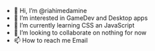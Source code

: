 - 👋 Hi, I’m @riahimedamine
- 👀 I’m interested in GameDev and Desktop apps
- 🌱 I’m currently learning CSS an JavaScript
- 💞️ I’m looking to collaborate on nothing for now
- 📫 How to reach me <a ref="MAILTO:riahimedamine120@gmail.com"> Email </a>

<!---
riahimedamine/riahimedamine is a ✨ special ✨ repository because its `README.md` (this file) appears on your GitHub profile.
You can click the Preview link to take a look at your changes.
--->
